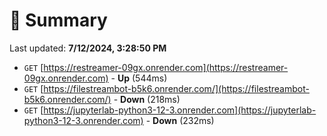 # 📖 Summary
Last updated: **7/12/2024, 3:28:50 PM**

- `GET` [https://restreamer-09gx.onrender.com](https://restreamer-09gx.onrender.com) - **Up** (544ms)
- `GET` [https://filestreambot-b5k6.onrender.com/](https://filestreambot-b5k6.onrender.com/) - **Down** (218ms)
- `GET` [https://jupyterlab-python3-12-3.onrender.com](https://jupyterlab-python3-12-3.onrender.com) - **Down** (232ms)
